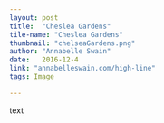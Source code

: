 ```yaml
---
layout: post
title:  "Cheslea Gardens"
tile-name: "Cheslea Gardens"
thumbnail: "chelseaGardens.png"
author: "Annabelle Swain"
date:   2016-12-4
link: "annabelleswain.com/high-line"
tags: Image

---
```


text
